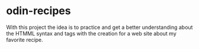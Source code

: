 # odin-recipes

With this project the idea is to practice and get a better understanding about the HTMML syntax and tags with the creation for a web site about my favorite recipe.
